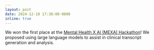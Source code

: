 ```yaml
---
layout: post
date: 2024-12-10 17:30:00-0000
inline: true
---
```


We won the first place at the [Mental Health X AI (MEXA) Hackathon](https://mexa.app/)! We proposed using large language models to assist in clinical transcript generation and analysis.
